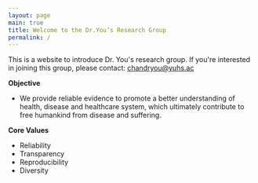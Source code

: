 ```yaml
---
layout: page
main: true
title: Welcome to the Dr.You’s Research Group
permalink: /
---
```

This is a website to introduce Dr. You's research group.
If you're interested in joining this group, please contact: chandryou@yuhs.ac

**Objective**
- We provide reliable evidence to promote a better understanding of health,  disease and healthcare system, which ultimately contribute to free humankind from disease and suffering.

**Core Values**

- Reliability
- Transparency
- Reproducibility
- Diversity
